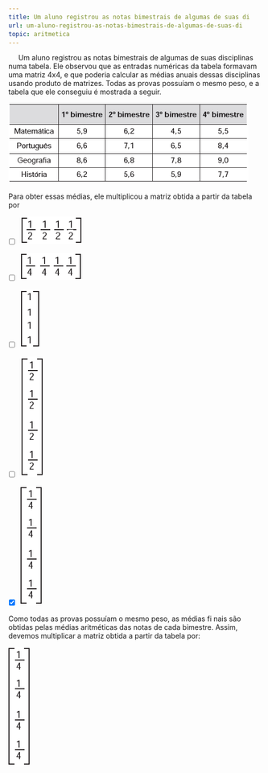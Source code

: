 ```yaml
---
title: Um aluno registrou as notas bimestrais de algumas de suas di
url: um-aluno-registrou-as-notas-bimestrais-de-algumas-de-suas-di
topic: aritmetica
---
```



     Um aluno registrou as notas bimestrais de algumas de suas disciplinas numa tabela. Ele observou que as entradas numéricas da tabela formavam uma matriz 4x4, e que poderia calcular as médias anuais dessas disciplinas usando produto de matrizes. Todas as provas possuíam o mesmo peso, e a tabela que ele conseguiu é mostrada a seguir.

![](73bed424-d642-6d71-5674-f50f6155c9a8.png)

Para obter essas médias, ele multiplicou a matriz obtida a partir da tabela por



- [ ] ![](c5d7b649-d059-3fe6-ce4e-afbd868b09b6.png)
- [ ] ![](b47f6fef-aa21-cf93-9efe-ffbad8d4df5f.png)
- [ ] ![](94deab03-e374-9c1d-2455-66bff90c5679.png)
- [ ] ![](57536c57-a023-2b61-1bc7-27ebd7a1af61.png)
- [x] ![](54be2c16-ec3c-63b8-e631-2fe6cc8c7a19.png)


Como todas as provas possuíam o mesmo peso, as médias fi nais são obtidas pelas médias aritméticas das notas de cada bimestre. Assim, devemos multiplicar a matriz obtida a partir da tabela por:

![](86610fec-1935-e8af-b286-33c3daacda69.png)
